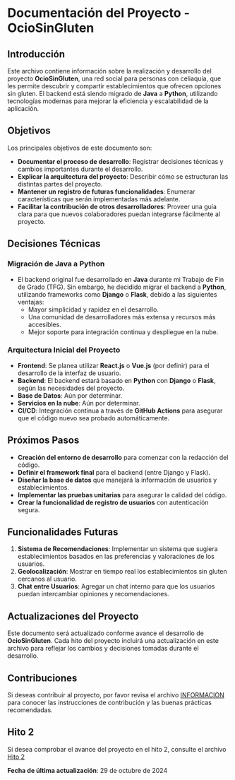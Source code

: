 # Documentación del Proyecto - OcioSinGluten

## Introducción

Este archivo contiene información sobre la realización y desarrollo del proyecto **OcioSinGluten**, una red social para personas con celiaquía, que les permite descubrir y compartir establecimientos que ofrecen opciones sin gluten. El backend está siendo migrado de **Java** a **Python**, utilizando tecnologías modernas para mejorar la eficiencia y escalabilidad de la aplicación.

## Objetivos

Los principales objetivos de este documento son:

- **Documentar el proceso de desarrollo**: Registrar decisiones técnicas y cambios importantes durante el desarrollo.
- **Explicar la arquitectura del proyecto**: Describir cómo se estructuran las distintas partes del proyecto.
- **Mantener un registro de futuras funcionalidades**: Enumerar características que serán implementadas más adelante.
- **Facilitar la contribución de otros desarrolladores**: Proveer una guía clara para que nuevos colaboradores puedan integrarse fácilmente al proyecto.

## Decisiones Técnicas

### Migración de Java a Python

- El backend original fue desarrollado en **Java** durante mi Trabajo de Fin de Grado (TFG). Sin embargo, he decidido migrar el backend a **Python**, utilizando frameworks como **Django** o **Flask**, debido a las siguientes ventajas:
  - Mayor simplicidad y rapidez en el desarrollo.
  - Una comunidad de desarrolladores más extensa y recursos más accesibles.
  - Mejor soporte para integración continua y despliegue en la nube.

### Arquitectura Inicial del Proyecto

- **Frontend**: Se planea utilizar **React.js** o **Vue.js** (por definir) para el desarrollo de la interfaz de usuario.
- **Backend**: El backend estará basado en **Python** con **Django** o **Flask**, según las necesidades del proyecto.
- **Base de Datos**: Aún por determinar.
- **Servicios en la nube**: Aún por determinar.
- **CI/CD**: Integración continua a través de **GitHub Actions** para asegurar que el código nuevo sea probado automáticamente.

## Próximos Pasos

- **Creación del entorno de desarrollo** para comenzar con la redacción del código.
- **Definir el framework final** para el backend (entre Django y Flask).
- **Diseñar la base de datos** que manejará la información de usuarios y establecimientos.
- **Implementar las pruebas unitarias** para asegurar la calidad del código.
- **Crear la funcionalidad de registro de usuarios** con autenticación segura.
  
## Funcionalidades Futuras

1. **Sistema de Recomendaciones**: Implementar un sistema que sugiera establecimientos basados en las preferencias y valoraciones de los usuarios.
2. **Geolocalización**: Mostrar en tiempo real los establecimientos sin gluten cercanos al usuario.
3. **Chat entre Usuarios**: Agregar un chat interno para que los usuarios puedan intercambiar opiniones y recomendaciones.

## Actualizaciones del Proyecto

Este documento será actualizado conforme avance el desarrollo de **OcioSinGluten**. Cada hito del proyecto incluirá una actualización en este archivo para reflejar los cambios y decisiones tomadas durante el desarrollo.

## Contribuciones

Si deseas contribuir al proyecto, por favor revisa el archivo [INFORMACION](./INFORMACION.md) para conocer las instrucciones de contribución y las buenas prácticas recomendadas.

## Hito 2

Si desea comprobar el avance del proyecto en el hito 2, consulte el archivo [Hito 2](Hitos/Hito2-IC.md)

**Fecha de última actualización**: 29 de octubre de 2024
